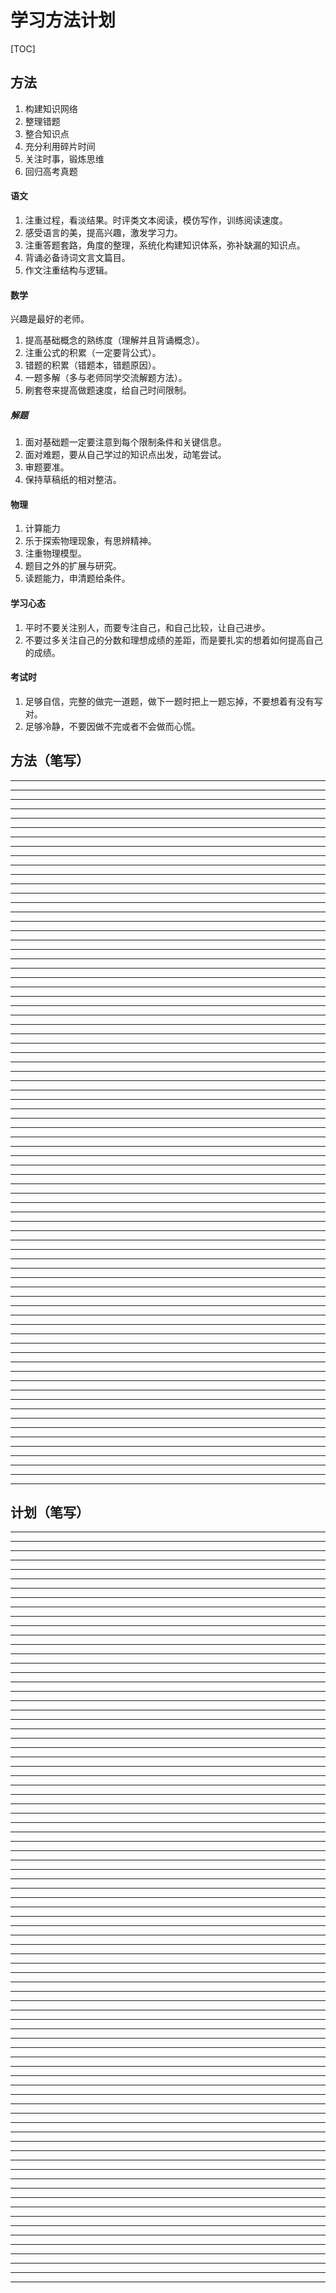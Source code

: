 # 学习方法计划
[TOC]
## 方法

1. 构建知识网络
2. 整理错题
3. 整合知识点
4. 充分利用碎片时间
5. 关注时事，锻炼思维
6. 回归高考真题

#### 语文
1.  注重过程，看淡结果。时评类文本阅读，模仿写作，训练阅读速度。
2. 感受语言的美，提高兴趣，激发学习力。
3. 注重答题套路，角度的整理，系统化构建知识体系，弥补缺漏的知识点。
4.  背诵必备诗词文言文篇目。
5.  作文注重结构与逻辑。

#### 数学
兴趣是最好的老师。
1. 提高基础概念的熟练度（理解并且背诵概念）。
2. 注重公式的积累（一定要背公式）。
3. 错题的积累（错题本，错题原因）。
4. 一题多解（多与老师同学交流解题方法）。
5. 刷套卷来提高做题速度，给自己时间限制。

##### 解题
1. 面对基础题一定要注意到每个限制条件和关键信息。
2. 面对难题，要从自己学过的知识点出发，动笔尝试。
3. 审题要准。
4. 保持草稿纸的相对整洁。

#### 物理
1. 计算能力
2. 乐于探索物理现象，有思辨精神。
3. 注重物理模型。
4. 题目之外的扩展与研究。
5. 读题能力，申清题给条件。

#### 学习心态
1. 平时不要关注别人，而要专注自己，和自己比较，让自己进步。
2. 不要过多关注自己的分数和理想成绩的差距，而是要扎实的想着如何提高自己的成绩。

#### 考试时
1. 足够自信，完整的做完一道题，做下一题时把上一题忘掉，不要想着有没有写对。
2. 足够冷静，不要因做不完或者不会做而心慌。

## 方法（笔写）

------
------
------
------
------
------
------
------
------
------
------
------
------
------
------
------
------
------
------
------
------
------
------
------
------
------
------
------
------
------
------
------
------
------
------
------
------
------
------
------
------
------
------
------
------
------
------
------
------
------
------
------
------
------
------
------
------
------
------
------
------
------
------
------
------
------
------
------
------
------
------
------
------
------
------
------
## 计划（笔写）

------
------
------
------
------
------
------
------
------
------
------
------
------
------
------
------
------
------
------
------
------
------
------
------
------
------
------
------
------
------
------
------
------
------
------
------
------
------
------
------
------
------
------
------
------
------
------
------
------
------
------
------
------
------
------
------
------
------
------
------
------
------
------
------
------
------
------
------
------
------
------
------
------
------
------
------
------
------
------
------
------